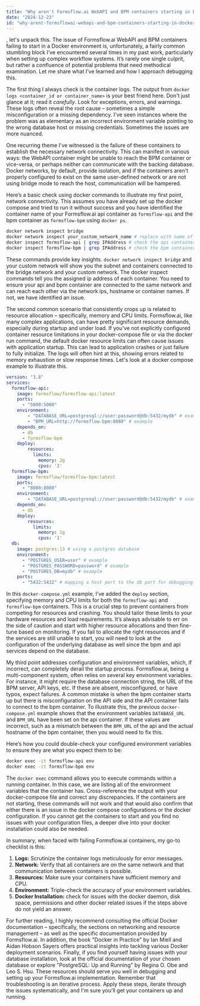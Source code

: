 ```yaml
---
title: "Why aren't Formsflow.ai WebAPI and BPM containers starting in Docker?"
date: "2024-12-23"
id: "why-arent-formsflowai-webapi-and-bpm-containers-starting-in-docker"
---
```


, let's unpack this. The issue of Formsflow.ai WebAPI and BPM containers failing to start in a Docker environment is, unfortunately, a fairly common stumbling block I’ve encountered several times in my past work, particularly when setting up complex workflow systems. It’s rarely one single culprit, but rather a confluence of potential problems that need methodical examination. Let me share what I’ve learned and how I approach debugging this.

The first thing I always check is the container logs. The output from `docker logs <container_id or container_name>` is your best friend here. Don't just glance at it; read it *carefully*. Look for exceptions, errors, and warnings. These logs often reveal the root cause – sometimes a simple misconfiguration or a missing dependency. I’ve seen instances where the problem was as elementary as an incorrect environment variable pointing to the wrong database host or missing credentials. Sometimes the issues are more nuanced.

One recurring theme I’ve witnessed is the failure of these containers to establish the necessary network connectivity. This can manifest in various ways: the WebAPI container might be unable to reach the BPM container or vice-versa, or perhaps neither can communicate with the backing database. Docker networks, by default, provide isolation, and if the containers aren't properly configured to exist on the same user-defined network or are not using bridge mode to reach the host, communication will be hampered.

Here’s a basic check using docker commands to illustrate my first point, network connectivity. This assumes you have already set up the docker compose and tried to run it without success and you have identified the container name of your Formsflow.ai api container as `formsflow-api` and the bpm container as `formsflow-bpm` using `docker ps`.

```bash
docker network inspect bridge
docker network inspect your_custom_network_name # replace with name of your custom network, if using
docker inspect formsflow-api | grep IPAddress # check the api container’s ip address in the network
docker inspect formsflow-bpm | grep IPAddress # check the bpm container’s ip address in the network
```

These commands provide key insights. `docker network inspect bridge` and your custom network will show you the subnet and containers connected to the bridge network and your custom network. The docker inspect commands tell you the assigned ip address of each container. You need to ensure your api and bpm container are connected to the same network and can reach each other via the network ips, hostname or container names. If not, we have identified an issue.

The second common scenario that consistently crops up is related to resource allocation – specifically, memory and CPU limits. Formsflow.ai, like many complex applications, can have pretty significant resource demands, especially during startup and under load. If you’ve not explicitly configured container resource limitations in your docker-compose file or via the docker run command, the default docker resource limits can often cause issues with application startup. This can lead to application crashes or just failure to fully initialize. The logs will often hint at this, showing errors related to memory exhaustion or slow response times. Let's look at a docker compose example to illustrate this.

```yaml
version: "3.8"
services:
  formsflow-api:
    image: formsflow/formsflow-api:latest
    ports:
      - "5000:5000"
    environment:
        - "DATABASE_URL=postgresql://user:password@db:5432/mydb" # example
        - "BPM_URL=http://formsflow-bpm:8080" # example
    depends_on:
      - db
      - formsflow-bpm
    deploy:
        resources:
          limits:
            memory: 2g
            cpus: '2'
  formsflow-bpm:
    image: formsflow/formsflow-bpm:latest
    ports:
      - "8080:8080"
    environment:
        - "DATABASE_URL=postgresql://user:password@db:5432/mydb" # example
    depends_on:
      - db
    deploy:
        resources:
          limits:
            memory: 1g
            cpus: '1'
  db:
    image: postgres:13 # using a postgres database
    environment:
      - "POSTGRES_USER=user" # example
      - "POSTGRES_PASSWORD=password" # example
      - "POSTGRES_DB=mydb" # example
    ports:
      - "5432:5432" # mapping a host port to the db port for debugging. Not recommended for production
```

In this `docker-compose.yml` example, I’ve added the `deploy` section, specifying memory and CPU limits for both the `formsflow-api` and `formsflow-bpm` containers. This is a crucial step to prevent containers from competing for resources and crashing. You should tailor these limits to your hardware resources and load requirements. It’s always advisable to err on the side of caution and start with higher resource allocations and then fine-tune based on monitoring. If you fail to allocate the right resources and if the services are still unable to start, you will need to look at the configuration of the underlying database as well since the bpm and api services depend on the database.

My third point addresses configuration and environment variables, which, if incorrect, can completely derail the startup process. Formsflow.ai, being a multi-component system, often relies on several key environment variables. For instance, it might require the database connection string, the URL of the BPM server, API keys, etc. If these are absent, misconfigured, or have typos, expect failures. A common mistake is when the bpm container starts up but there is misconfiguration on the API side and the API container fails to connect to the bpm container. To illustrate this, the previous `docker-compose.yml` example shows that the environment variables `DATABASE_URL` and `BPM_URL` have been set on the api container. If these values are incorrect, such as a mismatch between the `BPM_URL` of the api and the actual hostname of the bpm container, then you would need to fix this.

Here’s how you could double-check your configured environment variables to ensure they are what you expect them to be:

```bash
docker exec -it formsflow-api env
docker exec -it formsflow-bpm env
```

The `docker exec` command allows you to execute commands within a running container. In this case, we are listing all of the environment variables that the container has. Cross-reference the output with your docker-compose file and correct any discrepancies. If the containers are not starting, these commands will not work and that would also confirm that either there is an issue in the docker compose configurations or the docker configuration. If you cannot get the containers to start and you find no issues with your configuration files, a deeper dive into your docker installation could also be needed.

In summary, when faced with failing Formsflow.ai containers, my go-to checklist is this:

1.  **Logs:** Scrutinize the container logs meticulously for error messages.
2.  **Network:** Verify that all containers are on the same network and that communication between containers is possible.
3.  **Resources:** Make sure your containers have sufficient memory and CPU.
4.  **Environment:** Triple-check the accuracy of your environment variables.
5.  **Docker Installation:** check for issues with the docker daemon, disk space, permissions and other docker related issues if the steps above do not yield an answer.

For further reading, I highly recommend consulting the official Docker documentation – specifically, the sections on networking and resource management – as well as the specific documentation provided by Formsflow.ai. In addition, the book "Docker in Practice" by Ian Miell and Aidan Hobson Sayers offers practical insights into tackling various Docker deployment scenarios. Finally, if you find yourself having issues with your database installation, look at the official documentation of your chosen database or explore "PostgreSQL: Up and Running" by Regina O. Obe and Leo S. Hsu. These resources should serve you well in debugging and setting up your Formsflow.ai implementation. Remember that troubleshooting is an iterative process. Apply these steps, iterate through the issues systematically, and I'm sure you'll get your containers up and running.
